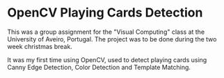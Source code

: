 # OpenCV Playing Cards Detection


This was a group assignment for the "Visual Computing" class at the University of Aveiro, Portugal.
The project was to be done during the two week christmas break.

It was my first time using OpenCV, used to detect playing cards using Canny Edge Detection, Color Detection and Template Matching.
